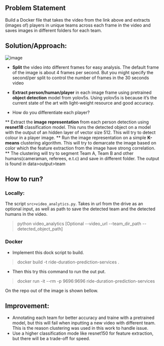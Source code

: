## Problem Statement
Build a Docker file that takes the video from the link above and extracts (images of) players in unique teams across each frame in the video and saves images in different folders for each team. <br>

## Solution/Approach:

![image](https://user-images.githubusercontent.com/26904085/179160449-0e71ca5c-7037-48aa-9fbe-d04dbc18598c.png)
 <br>

* **Split** the video into different frames for easy analysis. The default frame of the image is about 4 frames per second. But you might specify the second/per split to control the number of frames in the 30 seconds video
* **Extract person/human/player** in each image frame using pretrained **object detection** model from yolov5s. Using yolov5s is because it’s the current state of the art with light-weight resource and good accuracy.<br>

* How do you differentiate each player?

** Extract the **image representation** from each person detection using **resnet18** classification model. This runs the detected object on a model with the output of an hidden layer of vector size 512. This will try to detect colour in a player image.
** Run the image representation on a simple **K-means** clustering algorithm. This will try to demarcate the image based on color which the feature extraction from the image have strong correlation.
** The clustering will try to segment Team A, Team B and other humans(cameraman, referees, e.t.c) and save in different folder. The output is found in data>output>team <br>

## How to run?

### Locally:
The script `src>video_analytics.py`. Takes in url from the drive as an optional input, as well as path to save the detected team and the detected humans in the video.

> python video_analytics [Optional --video_url --team_dir_path --detected_object_path]

### Docker 
* Implement this dock script to build. 

>  docker build -t ride-duration-prediction-services .

* Then this try this command to run the out put. 

> docker run -it --rm -p  9696:9696 ride-duration-prediction-services


On the repo out of the image is shown bellow.

## Improvement:
* Annotating each team for better accuracy and traine with a pretrained model, but this will fail when inputting a new video with different team. This is the reason clustering was used in this work to handle issue.
* Use a higher classification mode like resnet150 for feature extraction, but there will be a trade-off for speed.
